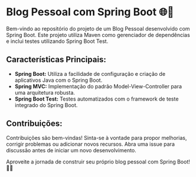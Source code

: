 # Blog Pessoal com Spring Boot 🌐📝

Bem-vindo ao repositório do projeto de um Blog Pessoal desenvolvido com Spring Boot. Este projeto utiliza Maven como gerenciador de dependências e inclui testes utilizando Spring Boot Test.

## Características Principais:
- **Spring Boot:** Utiliza a facilidade de configuração e criação de aplicativos Java com o Spring Boot.
- **Spring MVC:** Implementação do padrão Model-View-Controller para uma arquitetura robusta.
- **Spring Boot Test:** Testes automatizados com o framework de teste integrado do Spring Boot.

## Contribuições:
Contribuições são bem-vindas! Sinta-se à vontade para propor melhorias, corrigir problemas ou adicionar novos recursos. Abra uma issue para discussão antes de iniciar um novo desenvolvimento.

Aproveite a jornada de construir seu próprio blog pessoal com Spring Boot! 🚀🔧

